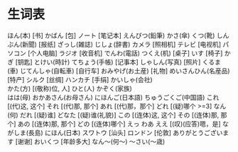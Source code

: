 # 生词表
ほん(本)		[书]
かばん		[包]
ノート			[笔记本]
えんぴつ(鉛筆)
かさ(傘)
くつ(靴)
しんぶん(新聞)		[报纸]
ざっし(雑誌)
じしょ(辞書)
カメラ			[照相机]
テレビ			[电视机]
パソコン		[个人电脑]
ラジオ		[收音机]
でんわ(電話)
つくえ(机)		[桌子]
いす			[椅子]
かぎ			[钥匙]
とけい(時計)
てちょう(手帳)		[记事本]
しゃしん(写真)		[照片]
くるま(車)
じてんしゃ(自転車)		[自行车]
おみやげ(お土産)		[礼物]
めいさんひん(名産品)	[特产]
シルク			[丝绸]
ハンカチ			[手绢]
かいしゃ(会社)		
かた(方)			[(敬称)位, 人]
ひと(人)
かぞく(家族)		
はは(母)
おかあさん(お母さん)
にほんご(日本語)
ちゅうごくご(中国語)
これ				[(代)这, 这个]
それ				[(代)那, 那个]
あれ				[(代)那，那个]
どれ				[(疑)哪个 >=3]
なん(何)
だれ				[(疑)谁]
どなた			[(疑)谁(礼貌)]
この				[(连体)这, 这个]
その				[(连体)那, 那个]
あの				[(连体)那, 那个]
どの				[(连体)哪个]
えっ
わあ
ええ				[(叹)(应答)嗯，是]
ながしま(長島)
にほん(日本)
スワトウ			[汕头]
ロンドン			[伦敦]
ありがとうございます	[谢谢]
おいくつ			[年龄多大]
なん～(何～)
～さい(～歳)







